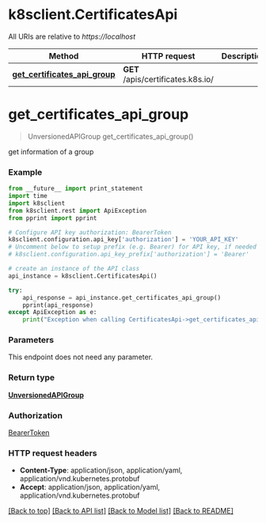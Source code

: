 # k8sclient.CertificatesApi

All URIs are relative to *https://localhost*

Method | HTTP request | Description
------------- | ------------- | -------------
[**get_certificates_api_group**](CertificatesApi.md#get_certificates_api_group) | **GET** /apis/certificates.k8s.io/ | 


# **get_certificates_api_group**
> UnversionedAPIGroup get_certificates_api_group()



get information of a group

### Example 
```python
from __future__ import print_statement
import time
import k8sclient
from k8sclient.rest import ApiException
from pprint import pprint

# Configure API key authorization: BearerToken
k8sclient.configuration.api_key['authorization'] = 'YOUR_API_KEY'
# Uncomment below to setup prefix (e.g. Bearer) for API key, if needed
# k8sclient.configuration.api_key_prefix['authorization'] = 'Bearer'

# create an instance of the API class
api_instance = k8sclient.CertificatesApi()

try: 
    api_response = api_instance.get_certificates_api_group()
    pprint(api_response)
except ApiException as e:
    print("Exception when calling CertificatesApi->get_certificates_api_group: %s\n" % e)
```

### Parameters
This endpoint does not need any parameter.

### Return type

[**UnversionedAPIGroup**](UnversionedAPIGroup.md)

### Authorization

[BearerToken](../README.md#BearerToken)

### HTTP request headers

 - **Content-Type**: application/json, application/yaml, application/vnd.kubernetes.protobuf
 - **Accept**: application/json, application/yaml, application/vnd.kubernetes.protobuf

[[Back to top]](#) [[Back to API list]](../README.md#documentation-for-api-endpoints) [[Back to Model list]](../README.md#documentation-for-models) [[Back to README]](../README.md)

